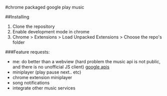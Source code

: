 #chrome packaged google play music

##Installing
1. Clone the repository
1. Enable development mode in chrome
1. Chrome > Extensions > Load Unpacked Extensions > Choose the repo's folder

###Feature requests:
* me: do better than a webview (hard problem the music api is not public, and there is no unofficial JS client) [google apis](https://developers.google.com/apis-explorer/#p/)
* miniplayer (play pause next.. etc)
* chrome extension miniplayer
* song notifications
* integrate other music services
